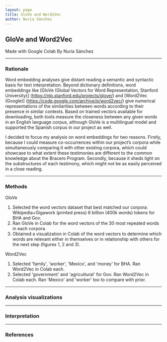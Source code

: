 ```yaml
---
layout: page
title: GloVe and Word2Vec
author: Nuria Sánchez
---
```


## GloVe and Word2Vec
Made with Google Colab
By Nuria Sánchez

---

### Rationale
Word embedding analyses give distant reading a semantic and syntactic basis for text interpretation. Beyond dictionary definitions, word embeddings like [GloVe (Global Vectors for Word Representation, Stanford University)] (https://nlp.stanford.edu/projects/glove/) and [Word2Vec (Google)] (https://code.google.com/archive/p/word2vec/) give numerical representations of the similarities between words according to their presence in similar contexts. Based on trained vectors available for downloading, both tools measure the closeness between any given words in an English language corpus, although GloVe is a multilingual model and supported the Spanish corpus in our project as well.  

I decided to focus my analysis on word embeddings for two reasons. Firstly, because I could measure co-occurrences within our project’s corpora while simultaneously comparing it with other existing corpora, which could showcase to what extent these testimonies are different to the common knowledge about the Bracero Program. Secondly, because it sheds light on the substructures of each testimony, which might not be as easily perceived in a close reading. 

---

### Methods

GloVe
1. Selected the word vectors dataset that best matched our corpora: Wikipedia+Gigawork (printed press) 6 billion (400k words) tokens for BHA and Gov. 
2. Ran GloVe in Colab for the word vectors of the 30 most repeated words in each corpora.
3. Obtained a visualization in Colab of the word vectors to determine which words are relevant either in themselves or in relationship with others for the next step (figures 1, 2 and 3). 

Word2Vec
1. Selected 'family', 'worker', 'Mexico', and 'money' for BHA. Ran Word2Vec in Colab each. 
2. Selected 'government' and 'agricultural' for Gov. Ran Word2Vec in Colab each. Ran 'Mexico' and 'worker' too to compare with prior.

---

### Analysis visualizations

---

### Interpretation

---

### References



